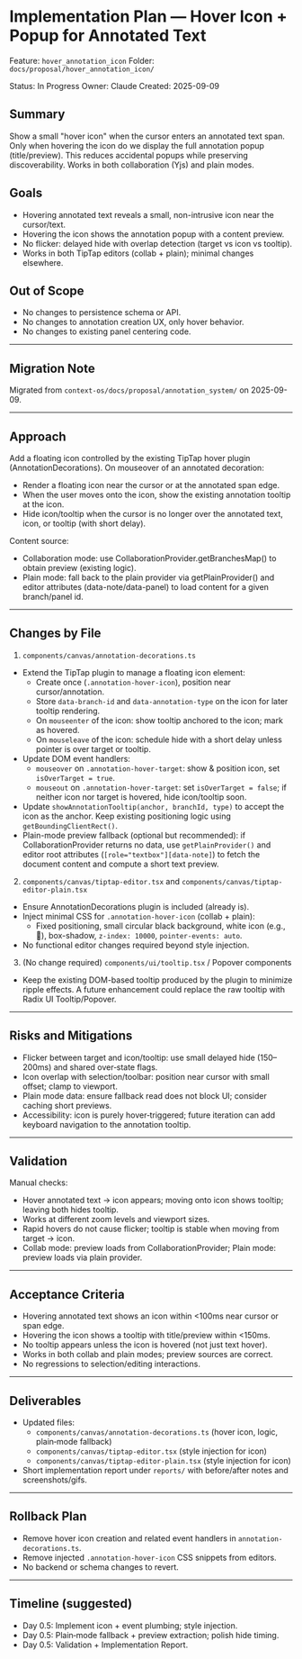 # Implementation Plan — Hover Icon + Popup for Annotated Text

Feature: `hover_annotation_icon`
Folder: `docs/proposal/hover_annotation_icon/`

Status: In Progress
Owner: Claude
Created: 2025-09-09

## Summary
Show a small "hover icon" when the cursor enters an annotated text span. Only when hovering the icon do we display the full annotation popup (title/preview). This reduces accidental popups while preserving discoverability. Works in both collaboration (Yjs) and plain modes.

## Goals
- Hovering annotated text reveals a small, non-intrusive icon near the cursor/text.
- Hovering the icon shows the annotation popup with a content preview.
- No flicker: delayed hide with overlap detection (target vs icon vs tooltip).
- Works in both TipTap editors (collab + plain); minimal changes elsewhere.

## Out of Scope
- No changes to persistence schema or API.
- No changes to annotation creation UX, only hover behavior.
- No changes to existing panel centering code.

---

## Migration Note
Migrated from `context-os/docs/proposal/annotation_system/` on 2025-09-09.

---

## Approach
Add a floating icon controlled by the existing TipTap hover plugin (AnnotationDecorations). On mouseover of an annotated decoration:
- Render a floating icon near the cursor or at the annotated span edge.
- When the user moves onto the icon, show the existing annotation tooltip at the icon.
- Hide icon/tooltip when the cursor is no longer over the annotated text, icon, or tooltip (with short delay).

Content source:
- Collaboration mode: use CollaborationProvider.getBranchesMap() to obtain preview (existing logic).
- Plain mode: fall back to the plain provider via getPlainProvider() and editor attributes (data-note/data-panel) to load content for a given branch/panel id.

---

## Changes by File

1) `components/canvas/annotation-decorations.ts`
- Extend the TipTap plugin to manage a floating icon element:
  - Create once (`.annotation-hover-icon`), position near cursor/annotation.
  - Store `data-branch-id` and `data-annotation-type` on the icon for later tooltip rendering.
  - On `mouseenter` of the icon: show tooltip anchored to the icon; mark as hovered.
  - On `mouseleave` of the icon: schedule hide with a short delay unless pointer is over target or tooltip.
- Update DOM event handlers:
  - `mouseover` on `.annotation-hover-target`: show & position icon, set `isOverTarget = true`.
  - `mouseout` on `.annotation-hover-target`: set `isOverTarget = false`; if neither icon nor target is hovered, hide icon/tooltip soon.
- Update `showAnnotationTooltip(anchor, branchId, type)` to accept the icon as the anchor. Keep existing positioning logic using `getBoundingClientRect()`.
- Plain-mode preview fallback (optional but recommended): if CollaborationProvider returns no data, use `getPlainProvider()` and editor root attributes (`[role="textbox"][data-note]`) to fetch the document content and compute a short text preview.

2) `components/canvas/tiptap-editor.tsx` and `components/canvas/tiptap-editor-plain.tsx`
- Ensure AnnotationDecorations plugin is included (already is).
- Inject minimal CSS for `.annotation-hover-icon` (collab + plain):
  - Fixed positioning, small circular black background, white icon (e.g., 🔎), box-shadow, `z-index: 10000`, `pointer-events: auto`.
- No functional editor changes required beyond style injection.

3) (No change required) `components/ui/tooltip.tsx` / Popover components
- Keep the existing DOM-based tooltip produced by the plugin to minimize ripple effects. A future enhancement could replace the raw tooltip with Radix UI Tooltip/Popover.

---

## Risks and Mitigations
- Flicker between target and icon/tooltip: use small delayed hide (150–200ms) and shared over‑state flags.
- Icon overlap with selection/toolbar: position near cursor with small offset; clamp to viewport.
- Plain mode data: ensure fallback read does not block UI; consider caching short previews.
- Accessibility: icon is purely hover‑triggered; future iteration can add keyboard navigation to the annotation tooltip.

---

## Validation
Manual checks:
- Hover annotated text → icon appears; moving onto icon shows tooltip; leaving both hides tooltip.
- Works at different zoom levels and viewport sizes.
- Rapid hovers do not cause flicker; tooltip is stable when moving from target → icon.
- Collab mode: preview loads from CollaborationProvider; Plain mode: preview loads via plain provider.

---

## Acceptance Criteria
- Hovering annotated text shows an icon within <100ms near cursor or span edge.
- Hovering the icon shows a tooltip with title/preview within <150ms.
- No tooltip appears unless the icon is hovered (not just text hover).
- Works in both collab and plain modes; preview sources are correct.
- No regressions to selection/editing interactions.

---

## Deliverables
- Updated files:
  - `components/canvas/annotation-decorations.ts` (hover icon, logic, plain‑mode fallback)
  - `components/canvas/tiptap-editor.tsx` (style injection for icon)
  - `components/canvas/tiptap-editor-plain.tsx` (style injection for icon)
- Short implementation report under `reports/` with before/after notes and screenshots/gifs.

---

## Rollback Plan
- Remove hover icon creation and related event handlers in `annotation-decorations.ts`.
- Remove injected `.annotation-hover-icon` CSS snippets from editors.
- No backend or schema changes to revert.

---

## Timeline (suggested)
- Day 0.5: Implement icon + event plumbing; style injection.
- Day 0.5: Plain‑mode fallback + preview extraction; polish hide timing.
- Day 0.5: Validation + Implementation Report.